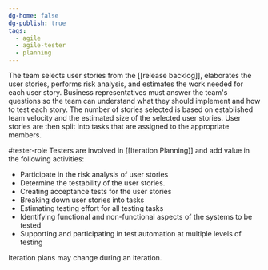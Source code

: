 ```yaml
---
dg-home: false
dg-publish: true
tags:
  - agile
  - agile-tester
  - planning
---
```

The team selects user stories from the [[release backlog]], elaborates the user stories, performs risk analysis, and estimates the work needed for each user story. 
Business representatives must answer the team's questions so the team can understand what they should implement and how to test each story.
The number of stories selected is based on established team velocity and the estimated size of the selected user stories.
User stories are then split into tasks that are assigned to the appropriate members.

#tester-role 
Testers are involved in [[Iteration Planning]] and add value in the following activities:
- Participate in the risk analysis of user stories
- Determine the testability of the user stories.
- Creating acceptance tests for the user stories
- Breaking down user stories into tasks
- Estimating testing effort for all testing tasks
- Identifying functional and non-functional aspects of the systems to be tested
- Supporting and participating in test automation at multiple levels of testing

Iteration plans may change during an iteration.



